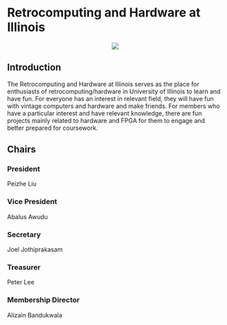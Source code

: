 # Retrocomputing and Hardware at Illinois

<p align="center">
<img src = "https://i.redd.it/80hxyr8x3h6z.jpg"/>
</p>

## Introduction

The Retrocomputing and Hardware at Illinois serves as the place for enthusiasts of retrocomputing/hardware in University of Illinois to learn and have fun. For everyone has an interest in relevant field, they will have fun with vintage computers and hardware and make friends. For members who have a particular interest and have relevant knowledge, there are fun projects mainly related to hardware and FPGA for them to engage and better prepared for coursework.

## Chairs

### President

Peizhe Liu

### Vice President

Abalus Awudu

### Secretary

Joel Jothiprakasam

### Treasurer

Peter Lee

### Membership Director

Alizain Bandukwala

